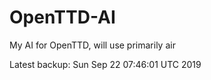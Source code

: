 # OpenTTD-AI
My AI for OpenTTD, will use primarily air

Latest backup: Sun Sep 22 07:46:01 UTC 2019

